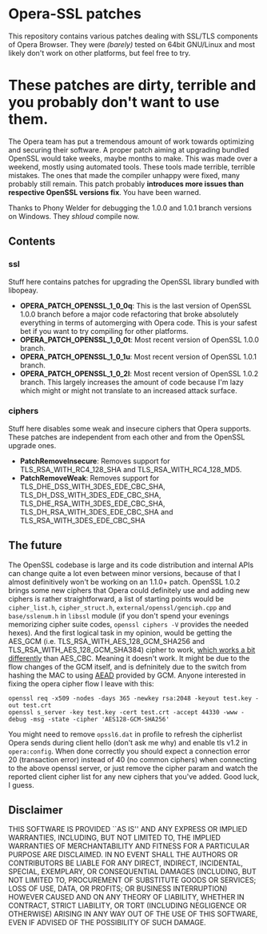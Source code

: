 # Opera-SSL patches

This repository contains various patches dealing with SSL/TLS components of Opera Browser.
They were *(barely)* tested on 64bit GNU/Linux and most likely don't work on other platforms, but feel free to try.

# These patches are dirty, terrible and you probably don't want to use them.

The Opera team has put a tremendous amount of work towards optimizing and securing their software. A proper patch aiming at upgrading bundled OpenSSL would take weeks, maybe months to make. This was made over a weekend, mostly using automated tools. These tools made terrible, terrible mistakes. The ones that made the compiler unhappy were fixed, many probably still remain. This patch probably **introduces more issues than respective OpenSSL versions fix**. You have been warned.

Thanks to Phony Welder for debugging the 1.0.0 and 1.0.1 branch versions on Windows. They *shloud* compile now.

## Contents

### ssl
Stuff here contains patches for upgrading the OpenSSL library bundled with libopeay.

- **OPERA_PATCH_OPENSSL_1_0_0q**: This is the last version of OpenSSL 1.0.0 branch before a major code refactoring that broke absolutely everything in terms of automerging with Opera code. This is your safest bet if you want to try compiling for other platforms.
- **OPERA_PATCH_OPENSSL_1_0_0t**: Most recent version of OpenSSL 1.0.0 branch.
- **OPERA_PATCH_OPENSSL_1_0_1u**: Most recent version of OpenSSL 1.0.1 branch.
- **OPERA_PATCH_OPENSSL_1_0_2l**: Most recent version of OpenSSL 1.0.2 branch. This largely increases the amount of code because I'm lazy which might or might not translate to an increased attack surface.

### ciphers
Stuff here disables some weak and insecure ciphers that Opera supports. These patches are independent from each other and from the OpenSSL upgrade ones.

- **PatchRemoveInsecure**: Removes support for TLS_RSA_WITH_RC4_128_SHA and TLS_RSA_WITH_RC4_128_MD5.
- **PatchRemoveWeak**: Removes support for TLS_DHE_DSS_WITH_3DES_EDE_CBC_SHA, TLS_DH_DSS_WITH_3DES_EDE_CBC_SHA, TLS_DHE_RSA_WITH_3DES_EDE_CBC_SHA, TLS_DH_RSA_WITH_3DES_EDE_CBC_SHA and TLS_RSA_WITH_3DES_EDE_CBC_SHA

## The future

The OpenSSL codebase is large and its code distribution and internal APIs can change quite a lot even between minor versions, because of that I almost definitively won't be working on an 1.1.0+ patch.
OpenSSL 1.0.2 brings some new ciphers that Opera could definitely use and adding new ciphers is rather straightforward, a list of starting points would be `cipher_list.h`, `cipher_struct.h`, `external/openssl/genciph.cpp` and `base/sslenum.h` in `libssl` module (if you don't spend your evenings memorizing cipher suite codes, `openssl ciphers -V` provides the needed hexes). And the first logical task in my opinion, would be getting the AES_GCM (i.e. TLS_RSA_WITH_AES_128_GCM_SHA256 and TLS_RSA_WITH_AES_128_GCM_SHA384) cipher to work, [which works a bit differently](https://www.openssl.org/docs/man1.0.2/crypto/EVP_CipherInit.html#GCM-mode) than AES_CBC. Meaning it doesn't work. It might be due to the flow changes of the GCM itself, and is defninitely due to the switch from hashing the MAC to using [AEAD](https://tools.ietf.org/html/rfc5246#section-6.2.3.3) provided by GCM. Anyone interested in fixing the opera cipher flow I leave with this:
```
openssl req -x509 -nodes -days 365 -newkey rsa:2048 -keyout test.key -out test.crt
openssl s_server -key test.key -cert test.crt -accept 44330 -www -debug -msg -state -cipher 'AES128-GCM-SHA256'
```
You might need to remove `opssl6.dat` in profile to refresh the cipherlist Opera sends during client hello (don't ask me why) and enable tls v1.2 in `opera:config`. When done correctly you should expect a connection error 20 (transaction error) instead of 40 (no common ciphers) when connecting to the above openssl server, or just remove the cipher param and watch the reported client cipher list for any new ciphers that you've added. Good luck, I guess.


## Disclaimer

THIS SOFTWARE IS PROVIDED ``AS IS'' AND ANY EXPRESS OR IMPLIED WARRANTIES, INCLUDING, BUT NOT LIMITED TO, THE IMPLIED WARRANTIES OF MERCHANTABILITY AND FITNESS FOR A PARTICULAR PURPOSE ARE DISCLAIMED. IN NO EVENT SHALL THE AUTHORS OR CONTRIBUTORS BE LIABLE FOR ANY DIRECT, INDIRECT, INCIDENTAL, SPECIAL, EXEMPLARY, OR CONSEQUENTIAL DAMAGES (INCLUDING, BUT NOT LIMITED TO, PROCUREMENT OF SUBSTITUTE GOODS OR SERVICES; LOSS OF USE, DATA, OR PROFITS; OR BUSINESS INTERRUPTION) HOWEVER CAUSED AND ON ANY THEORY OF LIABILITY, WHETHER IN CONTRACT, STRICT LIABILITY, OR TORT (INCLUDING NEGLIGENCE OR OTHERWISE) ARISING IN ANY WAY OUT OF THE USE OF THIS SOFTWARE, EVEN IF ADVISED OF THE POSSIBILITY OF SUCH DAMAGE.